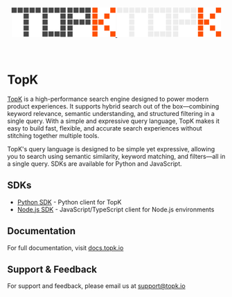 <p align="center" style="padding: 40px 0;">
   <a href="https://topk.io" target="_blank">
      <img src="./assets/topk-logo-light.svg#gh-light-mode-only">
      <img src="./assets/topk-logo-dark.svg#gh-dark-mode-only">
   </a>
</p>

# TopK

[TopK](https://topk.io) is a high-performance search engine designed to power modern product experiences. It supports hybrid search out of the box—combining keyword relevance, semantic understanding, and structured filtering in a single query. With a simple and expressive query language, TopK makes it easy to build fast, flexible, and accurate search experiences without stitching together multiple tools.

TopK's query language is designed to be simple yet expressive, allowing you to search using semantic similarity, keyword matching, and filters—all in a single query. SDKs are available for Python and JavaScript.

## SDKs

- [Python SDK](./topk-py/README.md) - Python client for TopK
- [Node.js SDK](./topk-js/README.md) - JavaScript/TypeScript client for Node.js environments

## Documentation

For full documentation, visit [docs.topk.io](https://docs.topk.io)

## Support & Feedback

For support and feedback, please email us at support@topk.io
